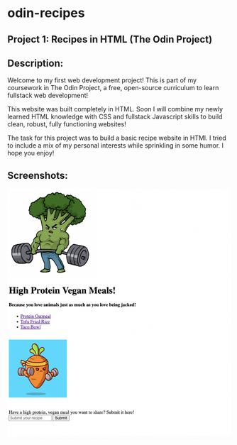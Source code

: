 # odin-recipes
## Project 1: Recipes in HTML (The Odin Project)

## Description: 
Welcome to my first web development project! This is part of my coursework in The Odin Project, a free, open-source curriculum to learn fullstack web development! 

This website was built completely in HTML. Soon I will combine my newly learned HTML knowledge with CSS and fullstack Javascript skills to build clean, robust, fully functioning websites! 

The task for this project was to build a basic recipe website in HTMl. I tried to include a mix of my personal interests while sprinkling in some humor. I hope you enjoy! 

## Screenshots:
![alt text](recipes-images/screenshot-index.png)
